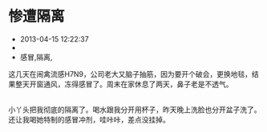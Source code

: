 # 惨遭隔离
- 2013-04-15 12:22:37
- 
- 感冒,隔离,

这几天在闹禽流感H7N9，公司老大又脑子抽筋，因为要开个破会，更换地毯，结果整天开窗通风，冻得感冒了。周末在家休息了两天，鼻子老是不透气。<div><br /></div><div>小丫头把我彻底的隔离了。喝水跟我分开用杯子，昨天晚上洗脸也分开盆子洗了。还让我喝她特制的感冒冲剂，哇咔咔，差点没挂掉。</div>